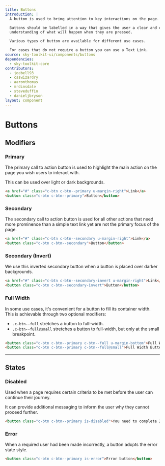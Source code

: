 ```yaml
---
title: Buttons
introduction: |
  A button is used to bring attention to key interactions on the page.

  Buttons should be labelled in a way that gives the user a clear and concise
  understanding of what will happen when they are pressed.

  Various types of button are available for different use cases.

  For cases that do not require a button you can use a Text Link.
source: sky-toolkit-ui/components/buttons
dependencies:
  - sky-toolkit-core
contributors:
  - joebell93
  - csswizardry
  - aaronthomas
  - mrdinsdale
  - steveduffin
  - danieljbryson
layout: component
---
```


# Buttons

## Modifiers

### Primary

The primary call to action button is used to highlight the main action on the
page you wish users to interact with.

This can be used over light or dark backgrounds.

```html
<a href="#" class="c-btn c-btn--primary u-margin-right">Link</a>
<button class="c-btn c-btn--primary">Button</button>
```

### Secondary

The secondary call to action button is used for all other actions that need more prominence than a simple text link yet are not the primary focus of the page.

```html
<a href="#" class="c-btn c-btn--secondary u-margin-right">Link</a>
<button class="c-btn c-btn--secondary">Button</button>
```

### Secondary (Invert)

We use this inverted secondary button when a button is placed over darker
backgrounds.

```html { "theme": "dark" }
<a href="#" class="c-btn c-btn--secondary-invert u-margin-right">Link</a>
<button class="c-btn c-btn--secondary-invert">Button</button>
```

### Full Width

In some use cases, it's convenient for a button to fill its container width.
This is achievable through two optional modifiers:

  * `.c-btn--full` stretches a button to full-width.
  * `.c-btn--full@small` stretches a button to full-width, but only at the small
    breakpoint.

```html
<button class="c-btn c-btn--primary c-btn--full u-margin-bottom">Full Width Button</button>
<button class="c-btn c-btn--primary c-btn--full@small">Full Width Button (Small)</button>
```

---

## States

### Disabled

Used when a page requires certain criteria to be met before the user can
continue their journey.

It can provide additional messaging to inform the user why they cannot proceed
further.

```html
<button class="c-btn c-btn--primary is-disabled">You need to complete 2 fields</button>
```

### Error

When a required user had been made incorrectly, a button adopts the error state
style.

```html
<button class="c-btn c-btn--primary is-error">Error button</button>
```